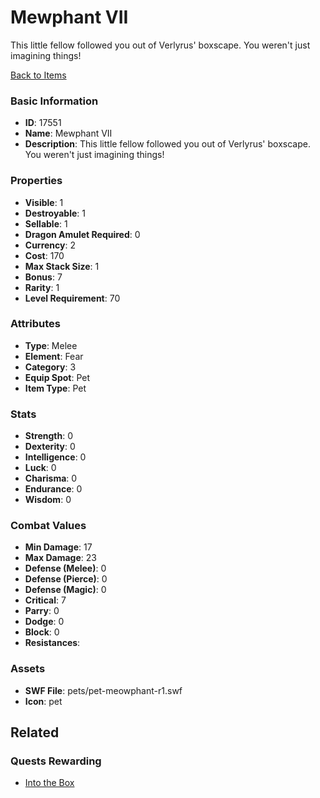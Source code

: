 # Mewphant VII

This little fellow followed you out of Verlyrus' boxscape. You weren't just imagining things!

[Back to Items](../items.md)

### Basic Information

- **ID**: 17551
- **Name**: Mewphant VII
- **Description**: This little fellow followed you out of Verlyrus&#039; boxscape. You weren&#039;t just imagining things!

### Properties

- **Visible**: 1
- **Destroyable**: 1
- **Sellable**: 1
- **Dragon Amulet Required**: 0
- **Currency**: 2
- **Cost**: 170
- **Max Stack Size**: 1
- **Bonus**: 7
- **Rarity**: 1
- **Level Requirement**: 70

### Attributes

- **Type**: Melee
- **Element**: Fear
- **Category**: 3
- **Equip Spot**: Pet
- **Item Type**: Pet

### Stats

- **Strength**: 0
- **Dexterity**: 0
- **Intelligence**: 0
- **Luck**: 0
- **Charisma**: 0
- **Endurance**: 0
- **Wisdom**: 0

### Combat Values

- **Min Damage**: 17
- **Max Damage**: 23
- **Defense (Melee)**: 0
- **Defense (Pierce)**: 0
- **Defense (Magic)**: 0
- **Critical**: 7
- **Parry**: 0
- **Dodge**: 0
- **Block**: 0
- **Resistances**: 

### Assets

- **SWF File**: pets/pet-meowphant-r1.swf
- **Icon**: pet

## Related

### Quests Rewarding

- [Into the Box](../quests/1452-into-the-box.md)

